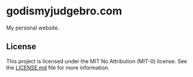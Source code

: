 # godismyjudgebro.com

My personal website.

## License

This project is licensed under the MIT No Attribution (MIT-0) license. See the [LICENSE.md] file for more information.

[LICENSE.md]: LICENSE.md
